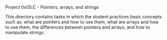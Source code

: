 Project 0x05.C - Pointers, arrays, and strings

This directory contains tasks in which the student practices basic concepts such as: what are pointers and how to use them, what are arrays and how to use them, the differences between pointers and arrays, and how to manipulate strings.
